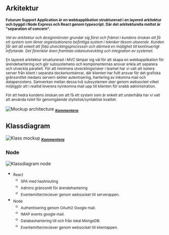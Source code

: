 ## Arkitektur
<sub>**Futurum Support Application är en webbapplikation strukturerad i en layered arkitektur och byggd i Node Express och React genom typescript. Där det arkitekturella mottot är "separation of concern".**</sub>

<sub>_Val av arkitektur och designmönster grundar sig först och främst i kundens önskan att få ett system som liknar organisationens befintliga system i tekniker liksom utseende. Kunden får det då enkelt att följa utvecklingsprocessen och därmed en möjlighet till kontinuerligt inflytande. Det förenklar även framtida vidareutveckling och integration av systemet._</sub>

<sub>En layered arkitektur strukturerad i MVC lämpar sig väl för att skapa en webbapplikation för ärendehantering och gör subsystemens och komponenternas ansvar enkla att separera och utveckla parallelt. För att minimera utvecklingsrisker i teamet har vi valt att isolera server från klient i separata dockerkontainrar, där klienten har fullt ansvar för det grafiska gränssnittet medans servern sköter autentisering, hantering av inkomna mail och datapersistens. Samverkan mellan dessa två subsystemen sker genom websocket vilket möjliggör att i realtid leverera nyinkomna mail upp till klienten för snabb administration. </sub>

<sub>För att hedra kundens önskan om att få ett system som är enkelt att underhålla har vi valt att använda tslint för genomgående stylistisk/syntaktisk kvalitet.</sub>

![Mockup architecture](https://go.gliffy.com/go/share/image/safym22fpbukh9ljeobv.png?utm_medium=live-embed&utm_source=custom "Mockup")
<sub>[***Kommentera***](https://go.gliffy.com/go/share/s88e9hjfbh306wqcfuva)</sub>

## Klassdiagram

![Klass mockup](https://go.gliffy.com/go/share/image/sr6iclkcbyywsisdyw0a.png?utm_medium=live-embed&utm_source=custom)
<sub>[***Kommentera***](https://go.gliffy.com/go/share/slhwa5vns09dme78nupu)</sub>

### Node
![Klassdiagram node](https://go.gliffy.com/go/share/image/s12bghk6ug6ravy6316x.png?utm_medium=live-embed&utm_source=custom)


* <sub>React</sub>
   * <sub>SPA med hashrouting</sub>
   * <sub>Admins gränssnitt för ärendehantering</sub>
   * <sub>Eventemitter/reciever genom websocket till serverappen.</sub>
* <sub>Node</sub>
   * <sub>Authentisering genom OAuth2 Google mail.</sub>
   * <sub>IMAP events google mail.</sub>
   * <sub>Databashantering till och från lokal MongoDB.</sub>
   * <sub>Eventemitter/reciever genom websocket till klientappen.</sub>
